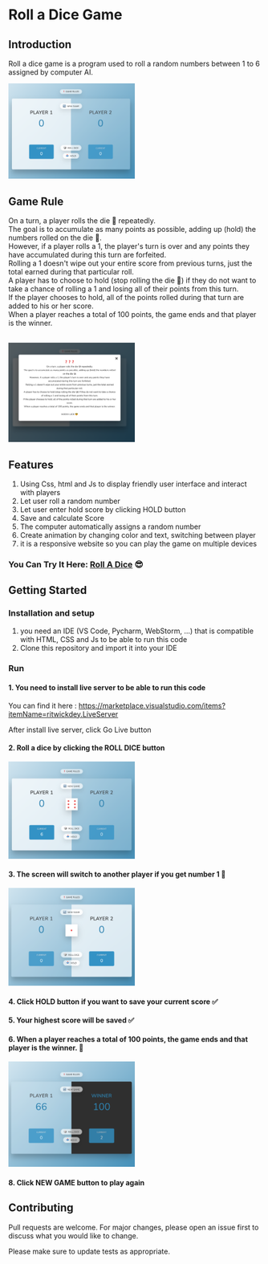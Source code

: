 # Roll a Dice Game

## Introduction

Roll a dice game is a program used to roll a random numbers between 1 to 6 assigned by computer AI.

<img src="img/1.png" width = 50%>

## Game Rule

On a turn, a player rolls the die 🎲 repeatedly. <br />The goal is to accumulate as many points as possible, adding up (hold) the numbers rolled on the die 🎲.<br />However, if a player rolls a 1, the player's turn is over and any points they have accumulated during this turn are forfeited.
<br />Rolling a 1 doesn't wipe out your entire score from previous
turns, just the total earned during that particular roll. <br />A
player has to choose to hold (stop rolling the die 🎲) if they do not
want to take a chance of rolling a 1 and losing all of their points
from this turn. <br />If the player chooses to hold, all of the points
rolled during that turn are added to his or her score. <br />When a
player reaches a total of 100 points, the game ends and that player is
the winner.<br /><br />

<img src="img/game_rule.png" width = 50%>

## Features

1. Using Css, html and Js to display friendly user interface and interact with players
2. Let user roll a random number
3. Let user enter hold score by clicking HOLD button
4. Save and calculate Score
5. The computer automatically assigns a random number
6. Create animation by changing color and text, switching between player
7. it is a responsive website so you can play the game on multiple devices

### You Can Try It Here: [Roll A Dice][1] 😎

[1]: https://roll-a-dice-vod6.netlify.app/ 'Roll A Dice'

## Getting Started

### Installation and setup

1. you need an IDE (VS Code, Pycharm, WebStorm, ...) that is compatible with HTML, CSS and Js to be able to run this code
2. Clone this repository and import it into your IDE

### Run

#### 1. You need to install live server to be able to run this code

You can find it here : https://marketplace.visualstudio.com/items?itemName=ritwickdey.LiveServer

After install live server, click Go Live button

#### 2. Roll a dice by clicking the ROLL DICE button

<img src="img/roll_dice.png" width = 50%>

#### 3. The screen will switch to another player if you get number 1 🤦

<img src="img/eliminate.png" width = 50%>

#### 4. Click HOLD button if you want to save your current score ✅

#### 5. Your highest score will be saved ✅

#### 6. When a player reaches a total of 100 points, the game ends and that player is the winner. 🥳

<img src="img/winner.png" width = 50%>

#### 8. Click NEW GAME button to play again

## Contributing

Pull requests are welcome. For major changes, please open an issue first to discuss what you would like to change.

Please make sure to update tests as appropriate.
